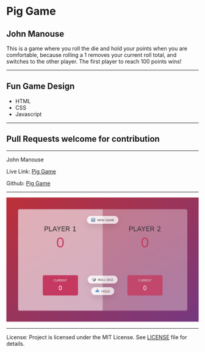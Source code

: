<h1>Pig Game</h1>
<h2>John Manouse</h2>
<p>This is a game where you roll the die and hold your points when you are comfortable, because rolling a 1 removes your current roll total, and switches to the other player. The first player to reach 100 points wins! </p>
 <hr>
<h2>Fun Game Design</h2>
<ul>
    <li>HTML</li>
    <li>CSS</li>
    <li>Javascript</li>
</ul>
<hr>

<h2>Pull Requests welcome for contribution</h2>
<hr>
<p>John Manouse</p>
<p>Live Link: <a href="https://mirageg4.github.io/pig-game/">Pig Game</a></p>
<p>Github: <a href="https://github.com/Mirageg4/pig-game">Pig Game</a></p>

<hr>
<img src ="./assets/PG-Screenshot.png"/>
<hr> 

<p>License: Project is licensed under the MIT License. 
See <a href ="LICENSE.md">LICENSE</a> file for details.
